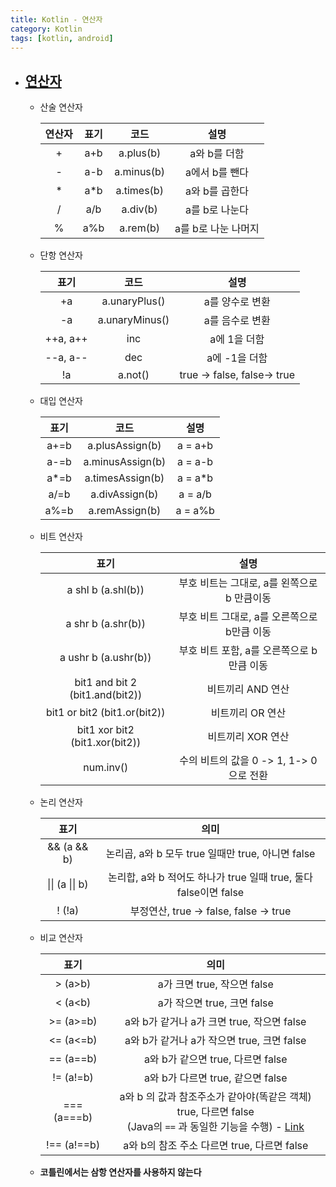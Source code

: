 ```yaml
---
title: Kotlin - 연산자
category: Kotlin
tags: [kotlin, android]
---
```


- ## [**연산자**](https://kotlinlang.org/docs/reference/keyword-reference.html)

  - 산술 연산자

    | 연산자 | 표기 |    코드    |        설명         |
    | :----: | :--: | :--------: | :-----------------: |
    |   +    | a+b  | a.plus(b)  |    a와 b를 더함     |
    |   -    | a-b  | a.minus(b) |   a에서 b를 뺀다    |
    |   *    | a*b  | a.times(b) |   a와 b를 곱한다    |
    |   /    | a/b  |  a.div(b)  |   a를 b로 나눈다    |
    |   %    | a%b  |  a.rem(b)  | a를 b로 나눈 나머지 |

  - 단항 연산자

    |   표기   |      코드      |            설명             |
    | :------: | :------------: | :-------------------------: |
    |    +a    | a.unaryPlus()  |       a를 양수로 변환       |
    |    -a    | a.unaryMinus() |       a를 음수로 변환       |
    | ++a, a++ |      inc       |        a에 1을 더함         |
    | --a, a-- |      dec       |        a에 -1을 더함        |
    |    !a    |    a.not()     | true -> false, false-> true |

  - 대입 연산자

    | 표기 |       코드       |  설명   |
    | :--: | :--------------: | :-----: |
    | a+=b | a.plusAssign(b)  | a = a+b |
    | a-=b | a.minusAssign(b) | a = a-b |
    | a*=b | a.timesAssign(b) | a = a*b |
    | a/=b |  a.divAssign(b)  | a = a/b |
    | a%=b |  a.remAssign(b)  | a = a%b |

  - 비트 연산자

    |              표기               |                    설명                     |
    | :-----------------------------: | :-----------------------------------------: |
    |       a shl b (a.shl(b))        | 부호 비트는 그대로, a를 왼쪽으로 b 만큼이동 |
    |       a shr b (a.shr(b))        | 부호 비트 그대로, a를 오른쪽으로 b만큼 이동 |
    |      a ushr b (a.ushr(b))       | 부호 비트 포함, a를 오른쪽으로 b 만큼 이동  |
    | bit1 and bit 2 (bit1.and(bit2)) |              비트끼리 AND 연산              |
    |  bit1 or bit2 (bit1.or(bit2))   |              비트끼리 OR 연산               |
    | bit1 xor bit2 (bit1.xor(bit2))  |              비트끼리 XOR 연산              |
    |            num.inv()            |  수의 비트의 값을 0 -> 1, 1-> 0 으로 전환   |

  - 논리 연산자

    |      표기       |                             의미                             |
    | :-------------: | :----------------------------------------------------------: |
    |   && (a && b)   |      논리곱, a와 b 모두 true 일때만 true, 아니면 false       |
    | \|\| (a \|\| b) | 논리합, a와 b 적어도 하나가 true 일때 true, 둘다 false이면 false |
    |     ! (!a)      |            부정연산, true -> false, false -> true            |

  - 비교 연산자

    |    표기     |                             의미                             |
    | :---------: | :----------------------------------------------------------: |
    |   > (a>b)   |                 a가 크면 true, 작으면 false                  |
    |   < (a<b)   |                 a가 작으면 true, 크면 false                  |
    |  >= (a>=b)  |          a와 b가 같거나 a가 크면 true, 작으면 false          |
    |  <= (a<=b)  |          a와 b가 같거나 a가 작으면 true, 크면 false          |
    |  == (a==b)  |              a와 b가 같으면 true, 다르면 false               |
    |  != (a!=b)  |              a와 b가 다르면 true, 같으면 false               |
    | === (a===b) | a와 b 의 값과 참조주소가 같아야(똑같은 객체) true, 다르면 false<br />(Java의 `==` 과 동일한 기능을 수행) - [Link](https://kotlinlang.org/docs/reference/equality.html) |
    | !== (a!==b) |         a와 b의 참조 주소 다르면 true, 다르면 false          |

  - **코틀린에서는 삼항 연산자를 사용하지 않는다**

